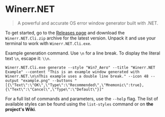 # Winerr.NET

> A powerful and accurate OS error window generator built with .NET.

To get started, go to the [Releases page](https://github.com/DimaYastrebov/Winerr.NET/releases) and download the `Winerr.NET.Cli.zip` archive for the latest version. Unpack it and use your terminal to work with `Winerr.NET.Cli.exe`.

Example generation command. Use `\n` for a line break. To display the literal text `\n`, escape it: `\\n`.
```shell
Winerr.NET.Cli.exe generate --style "Win7_Aero" --title "Winerr.NET Example" --content "This is an example window generated with Winerr.NET.\n\nThis example uses a double line break." --icon 48 --output "example.png" --buttons "[{\"Text\":\"OK\",\"Type\":\"Recommended\",\"Mnemonic\":true},{\"Text\":\"Cancel\",\"Type\":\"Default\"}]"
```

For a full list of commands and parameters, use the `--help` flag.
The list of available styles can be found using the `list-styles` command or on **the project's Wiki**.
